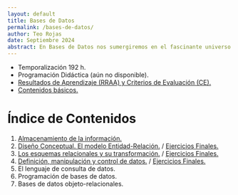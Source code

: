 ```yaml
---
layout: default
title: Bases de Datos
permalink: /bases-de-datos/
author: Teo Rojas
date: Septiembre 2024
abstract: En Bases de Datos nos sumergiremos en el fascinante universo de la información, donde los datos se transforman en conocimiento. Aprenderás a organizar, almacenar y recuperar datos con la precisión de un reloj suizo y la eficacia de un detective privado. Prepárate para descifrar el enigma de las bases de datos y convertirte en el maestro de la información, con cada consulta revelando un nuevo misterio.
---
```

* Temporalización 192 h.
* Programación Didáctica (aún no disponible).
* [Resultados de Aprendizaje (RRAA) y Criterios de Evaluación (CE).](/bases-de-datos/rraa/)
* [Contenidos básicos.](/bases-de-datos/contenidos-basicos/)

# Índice de Contenidos
1. [Almacenamiento de la información.](/bases-de-datos/ud01/teoria/)
2. [Diseño Conceptual. El modelo Entidad-Relación.](/bases-de-datos/ud02/teoria/) / [Ejercicios Finales.](/bases-de-datos/ud02/ejercicios/)
3. [Los esquemas relacionales y su transformación.](/bases-de-datos/ud03/teoria/) / [Ejercicios Finales.](/bases-de-datos/ud03/ejercicios/)
4. [Definición, manipulación y control de datos.](/bases-de-datos/ud04/teoria/) / [Ejercicios Finales.](/bases-de-datos/ud04/ejercicios/)
5. El lenguaje de consulta de datos.
6. Programación de bases de datos.
7. Bases de datos objeto-relacionales.